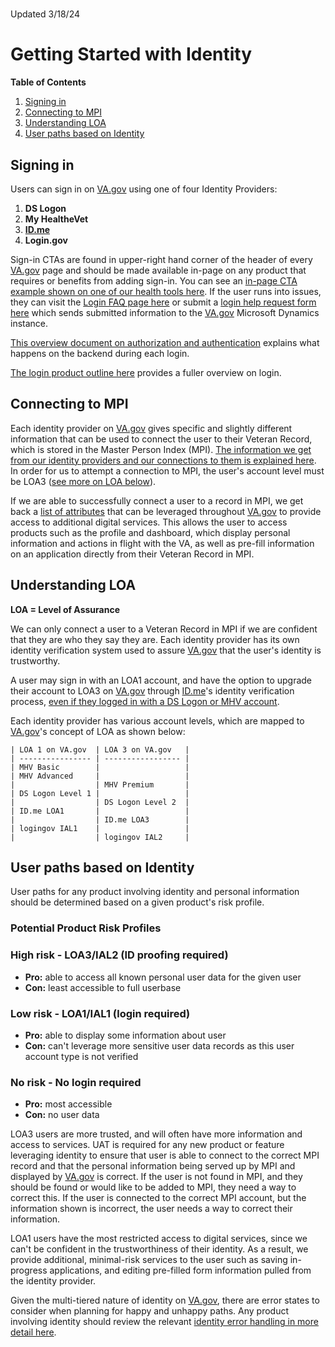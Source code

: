 # 

Updated 3/18/24

# Getting Started with Identity

**Table of Contents**

1. [Signing in](notion://www.notion.so/7964973d4088479f9446144b68bbd4aa#signing-in)
2. [Connecting to MPI](notion://www.notion.so/7964973d4088479f9446144b68bbd4aa#connecting-to-MPI)
3. [Understanding LOA](notion://www.notion.so/7964973d4088479f9446144b68bbd4aa#Understanding-LOA)
4. [User paths based on Identity](notion://www.notion.so/7964973d4088479f9446144b68bbd4aa#User-paths-based-on-Identity)

## Signing in

Users can sign in on [VA.gov](http://va.gov/) using one of four Identity Providers:

1. **DS Logon**
2. **My HealtheVet**
3. **[ID.me](http://id.me/)**
4. **Login.gov**

Sign-in CTAs are found in upper-right hand corner of the header of every [VA.gov](http://va.gov/) page and should be made available in-page on any product that requires or benefits from adding sign-in. You can see an [in-page CTA example shown on one of our health tools here](https://staging.va.gov/health-care/refill-track-prescriptions/). If the user runs into issues, they can visit the [Login FAQ page here](https://staging.va.gov/sign-in-faq/) or submit a [login help request form here](https://www.accesstocare.va.gov/sign-in-help) which sends submitted information to the [VA.gov](http://va.gov/) Microsoft Dynamics instance.

[This overview document on authorization and authentication](https://github.com/department-of-veterans-affairs/va.gov-team/blob/master/products/identity/Products/login/reference-documents/auth/authentication-and-authorization.md) explains what happens on the backend during each login.

[The login product outline here](https://github.com/department-of-veterans-affairs/va.gov-team/tree/master/products/identity/Products/login) provides a fuller overview on login.

## Connecting to MPI

Each identity provider on [VA.gov](http://va.gov/) gives specific and slightly different information that can be used to connect the user to their Veteran Record, which is stored in the Master Person Index (MPI). [The information we get from our identity providers and our connections to them is explained here](https://github.com/department-of-veterans-affairs/va.gov-team/blob/master/products/identity/Products/login/ssoe/ssoe_saml_response_attributes.md). In order for us to attempt a connection to MPI, the user's account level must be LOA3 ([see more on LOA below](notion://www.notion.so/7964973d4088479f9446144b68bbd4aa#Understanding-LOA)).

If we are able to successfully connect a user to a record in MPI, we get back a [list of attributes](notion://www.notion.so/7964973d4088479f9446144b68bbd4aa) that can be leveraged throughout [VA.gov](http://va.gov/) to provide access to additional digital services. This allows the user to access products such as the profile and dashboard, which display personal information and actions in flight with the VA, as well as pre-fill information on an application directly from their Veteran Record in MPI.

## Understanding LOA

**LOA = Level of Assurance**

We can only connect a user to a Veteran Record in MPI if we are confident that they are who they say they are. Each identity provider has its own identity verification system used to assure [VA.gov](http://va.gov/) that the user's identity is trustworthy.

A user may sign in with an LOA1 account, and have the option to upgrade their account to LOA3 on [VA.gov](http://va.gov/) through [ID.me](http://id.me/)'s identity verification process, [even if they logged in with a DS Logon or MHV account](https://github.com/department-of-veterans-affairs/va.gov-team/blob/master/products/identity/Products/login/idme/idv-flow-updated-20170821.pdf). 

Each identity provider has various account levels, which are mapped to [VA.gov](http://va.gov/)'s concept of LOA as shown below:

```
| LOA 1 on VA.gov  | LOA 3 on VA.gov   |
| ---------------- | ----------------- |
| MHV Basic        |                   |
| MHV Advanced     |                   |
|                  | MHV Premium       |
| DS Logon Level 1 |                   |
|                  | DS Logon Level 2  |
| ID.me LOA1       |                   |
|                  | ID.me LOA3        |
| logingov IAL1    |                   |
|                  | logingov IAL2     |
```

## User paths based on Identity

User paths for any product involving identity and personal information should be determined based on a given product's risk profile.

### Potential Product Risk Profiles

### High risk - LOA3/IAL2 (ID proofing required)

- **Pro:** able to access all known personal user data for the given user
- **Con:** least accessible to full userbase

### Low risk - LOA1/IAL1 (login required)

- **Pro:** able to display some information about user
- **Con:** can't leverage more sensitive user data records as this user account type is not verified

### No risk - No login required

- **Pro:** most accessible
- **Con:** no user data

LOA3 users are more trusted, and will often have more information and access to services. UAT is required for any new product or feature leveraging identity to ensure that user is able to connect to the correct MPI record and that the personal information being served up by MPI and displayed by [VA.gov](http://va.gov/) is correct. If the user is not found in MPI, and they should be found or would like to be added to MPI, they need a way to correct this. If the user is connected to the correct MPI account, but the information shown is incorrect, the user needs a way to correct their information.

LOA1 users have the most restricted access to digital services, since we can't be confident in the trustworthiness of their identity. As a result, we provide additional, minimal-risk services to the user such as saving in-progress applications, and editing pre-filled form information pulled from the identity provider.

Given the multi-tiered nature of identity on [VA.gov](http://va.gov/), there are error states to consider when planning for happy and unhappy paths. Any product involving identity should review the relevant [identity error handling in more detail here](https://github.com/department-of-veterans-affairs/va.gov-team/blob/master/products/identity/Products/login/error-messages/sign-in-error-handling.md).
